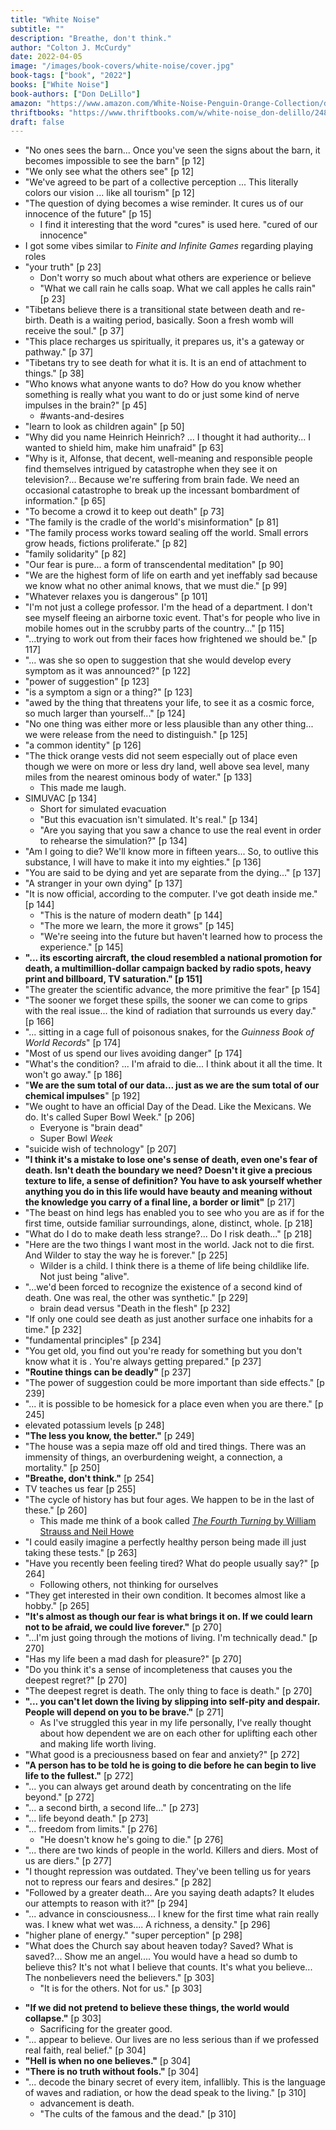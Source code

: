 ```yaml
---
title: "White Noise"
subtitle: ""
description: "Breathe, don't think."
author: "Colton J. McCurdy"
date: 2022-04-05
image: "/images/book-covers/white-noise/cover.jpg"
book-tags: ["book", "2022"]
books: ["White Noise"]
book-authors: ["Don DeLillo"]
amazon: "https://www.amazon.com/White-Noise-Penguin-Orange-Collection/dp/0143129554/ref=sr_1_1?crid=FOD1ALZLN2KY&keywords=white+noise+don&qid=1649422929&sprefix=white+noise+don%2Caps%2C88&sr=8-1"
thriftbooks: "https://www.thriftbooks.com/w/white-noise_don-delillo/248156/?resultid=694c26f2-b822-457b-b3c3-f147a6926897#edition=11154640&idiq=23879563"
draft: false
---
```


- "No ones sees the barn... Once you've seen the signs about the barn, it becomes impossible to see the barn" [p 12]
- "We only see what the others see" [p 12]
- "We've agreed to be part of a collective perception ... This literally colors our vision ... like all tourism" [p 12]
- "The question of dying becomes a wise reminder. It cures us of our innocence of the future" [p 15]
	- I find it interesting that the word "cures" is used here. "cured of our innocence"
- I got some vibes similar to _Finite and Infinite Games_ regarding playing roles
- "your truth" [p 23]
	- Don't worry so much about what others are experience or believe
	- "What we call rain he calls soap. What we call apples he calls rain" [p 23]
-  "Tibetans believe there is a transitional state between death and re-birth. Death is a waiting period, basically. Soon a fresh womb will receive the soul." [p 37]
- "This place recharges us spiritually, it prepares us, it's a gateway or pathway." [p 37]
- "Tibetans try to see death for what it is. It is an end of attachment to things." [p 38]
- "Who knows what anyone wants to do? How do you know whether something is really what you want to do or just some kind of nerve impulses in the brain?" [p 45]
	- #wants-and-desires
- "learn to look as children again" [p 50]
- "Why did you name Heinrich Heinrich? ... I thought it had authority... I wanted to shield him, make him unafraid" [p 63]
- "Why is it, Alfonse, that decent, well-meaning and responsible people find themselves intrigued by catastrophe when they see it on television?... Because we're suffering from brain fade. We need an occasional catastrophe to break up the incessant bombardment of information." [p 65]
- "To become a crowd it to keep out death" [p 73]
- "The family is the cradle of the world's misinformation" [p 81]
- "The family process works toward sealing off the world. Small errors grow heads, fictions proliferate." [p 82]
- "family solidarity" [p 82]
- "Our fear is pure... a form of transcendental meditation" [p 90]
- "We are the highest form of life on earth and yet ineffably sad because we know what no other animal knows, that we must die." [p 99]
- "Whatever relaxes you is dangerous" [p 101]
- "I'm not just a college professor. I'm the head of a department. I don't see myself fleeing an airborne toxic event. That's for people who live in mobile homes out in the scrubby parts of the country..." [p 115]
- "...trying to work out from their faces how frightened we should be." [p 117]
- "... was she so open to suggestion that she would develop every symptom as it was announced?" [p 122]
- "power of suggestion" [p 123]
- "is a symptom a sign or a thing?" [p 123]
- "awed by the thing that threatens your life, to see it as a cosmic force, so much larger than yourself..." [p 124]
- "No one thing was either more or less plausible than any other thing... we were release from the need to distinguish." [p 125]
- "a common identity" [p 126]
- "The thick orange vests did not seem especially out of place even though we were on more or less dry land, well above sea level, many miles from the nearest ominous body of water." [p 133]
	- This made me laugh.
- SIMUVAC [p 134]
	- Short for simulated evacuation
	- "But this evacuation isn't simulated. It's real." [p 134]
	- "Are you saying that you saw a chance to use the real event in order to rehearse the simulation?" [p 134]
- "Am I going to die? We'll know more in fifteen years... So, to outlive this substance, I will have to make it into my eighties." [p 136]
- "You are said to be dying and yet are separate from the dying..." [p 137]
- "A stranger in your own dying" [p 137]
- "It is now official, according to the computer. I've got death inside me." [p 144]
	- "This is the nature of modern death" [p 144]
	- "The more we learn, the more it grows" [p 145]
	- "We're seeing into the future but haven't learned how to process the experience." [p 145]
- **"... its escorting aircraft, the cloud resembled a national promotion for death, a multimillion-dollar campaign backed by radio spots, heavy print and billboard, TV saturation." [p 151]**
- "The greater the scientific advance, the more primitive the fear" [p 154]
- "The sooner we forget these spills, the sooner we can come to grips with the real issue... the kind of radiation that surrounds us every day." [p 166]
- "... sitting in a cage full of poisonous snakes, for the _Guinness Book of World Records_" [p 174]
- "Most of us spend our lives avoiding danger" [p 174]
- "What's the condition? ... I'm afraid to die... I think about it all the time. It won't go away." [p 186]
- "**We are the sum total of our data... just as we are the sum total of our chemical impulses**" [p 192]
- "We ought to have an official Day of the Dead. Like the Mexicans. We do. It's called Super Bowl Week." [p 206]
	- Everyone is "brain dead"
	- Super Bowl _Week_
- "suicide wish of technology" [p 207]
- **"I think it's a mistake to lose one's sense of death, even one's fear of death. Isn't death the boundary we need? Doesn't it give a precious texture to life, a sense of definition? You have to ask yourself whether anything you do in this life would have beauty and meaning without the knowledge you carry of a final line, a border or limit"** [p 217]
- "The beast on hind legs has enabled you to see who you are as if for the first time, outside familiar surroundings, alone, distinct, whole. [p 218]
- "What do I do to make death less strange?... Do I risk death..." [p 218]
- "Here are the two things I want most in the world. Jack not to die first. And Wilder to stay the way he is forever." [p 225]
	- Wilder is a child. I think there is a theme of life being childlike life. Not just being "alive".
- "...we'd been forced to recognize the existence of a second kind of death. One was real, the other was synthetic." [p 229]
	- brain dead versus "Death in the flesh" [p 232]
- "If only one could see death as just another surface one inhabits for a time." [p 232]
- "fundamental principles" [p 234]
- "You get old, you find out you're ready for something but you don't know what it is . You're always getting prepared." [p 237]
- **"Routine things can be deadly"** [p 237]
- "The power of suggestion could be more important than side effects." [p 239]
- "... it is possible to be homesick for a place even when you are there." [p 245]
- elevated potassium levels [p 248]
- **"The less you know, the better."** [p 249]
- "The house was a sepia maze off old and tired things. There was an immensity of things, an overburdening weight, a connection, a mortality." [p 250]
- **"Breathe, don't think."** [p 254]
- TV teaches us fear [p 255]
- "The cycle of history has but four ages. We happen to be in the last of these." [p 260]
	- This made me think of a book called [_The Fourth Turning_ by William Strauss and Neil Howe](https://www.amazon.com/dp/055306682X/?coliid=I2XW1DRD53I5N9&colid=2CHIO0WOEKRB2&psc=0&ref_=lv_ov_lig_dp_it)
- "I could easily imagine a perfectly healthy person being made ill just taking these tests." [p 263]
- "Have you recently been feeling tired? What do people usually say?" [p 264]
	- Following others, not thinking for ourselves
- "They get interested in their own condition. It becomes almost like a hobby." [p 265]
- **"It's almost as though our fear is what brings it on. If we could learn not to be afraid, we could live forever."** [p 270]
- "...I'm just going through the motions of living. I'm technically dead." [p 270]
- "Has my life been a mad dash for pleasure?" [p 270]
- "Do you think it's a sense of incompleteness that causes you the deepest regret?" [p 270]
- "The deepest regret is death. The only thing to face is death." [p 270]
- **"... you can't let down the living by slipping into self-pity and despair. People will depend on you to be brave."** [p 271]
	- As I've struggled this year in my life personally, I've really thought about how dependent we are on each other for uplifting each other and making life worth living.
- "What good is a preciousness based on fear and anxiety?" [p 272]
- **"A person has to be told he is going to die before he can begin to live life to the fullest."** [p 272]
- "... you can always get around death by concentrating on the life beyond." [p 272]
- "... a second birth, a second life..." [p 273]
- "... life beyond death." [p 273]
- "... freedom from limits." [p 276]
	- "He doesn't know he's going to die." [p 276]
- "... there are two kinds of people in the world. Killers and diers. Most of us are diers." [p 277]
- "I thought repression was outdated. They've been telling us for years not to repress our fears and desires." [p 282]
- "Followed by a greater death... Are you saying death adapts? It eludes our attempts to reason with it?" [p 294]
- "... advance in consciousness... I knew for the first time what rain really was. I knew what wet was.... A richness, a density." [p 296]
- "higher plane of energy." "super perception" [p 298]
- "What does the Church say about heaven today? Saved? What is saved?... Show me an angel.... You would have a head so dumb to believe this? It's not what I believe that counts. It's what you believe... The nonbelievers need the believers." [p 303]
	- "It is for the others. Not for us." [p 303]
* **"If we did not pretend to believe these things, the world would collapse."** [p 303]
	* Sacrificing for the greater good.
* "... appear to believe. Our lives are no less serious than if we professed real faith, real belief." [p 304]
* **"Hell is when no one believes."** [p 304]
* **"There is no truth without fools."** [p 304]
* "... decode the binary secret of every item, infallibly. This is the language of waves and radiation, or how the dead speak to the living." [p 310]
	* advancement is death.
	* "The cults of the famous and the dead." [p 310]
